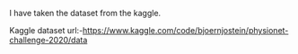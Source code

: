  I have taken the dataset from the kaggle.

 Kaggle dataset url:-https://www.kaggle.com/code/bjoernjostein/physionet-challenge-2020/data